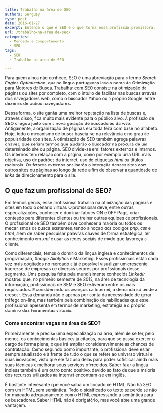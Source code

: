 ```yaml
---
title: Trabalho na área de SEO
authors: Serguey
type: post
date: 2016-01-27
excerpt: Entenda o que é SEO e o que torna essa profissão promissora.
url: /trabalho-na-area-de-seo/
categories:
  - Mercado e Comportamento
  - SEO
tags:
  - SEO
  - Trabalho na área de SEO

---
```

Para quem ainda não conhece, SEO é uma abreviação para o termo _Search Engine Optimization_, que na língua portuguesa leva o nome de Otimização para Motores de Busca. <a href="http://www.jobtonic.com.br/rio-de-janeiro/jobs/" target="_blank">Trabalhar com SEO</a> consiste na otimização de páginas ou sites por completo, com o intuito de facilitar nas buscas através dos navegadores web, como o buscador Yahoo ou o próprio Google, entre dezenas de outros navegadores.

Dessa forma, o site ganha uma melhor reputação na lista de buscas e, através disso, fica muito mais evidente para o público alvo. A profissão de SEO chegou junto com a nova geração de buscadores da web. Antigamente, a organização de páginas era toda feita com base no alfabeto. Hoje, todo o mecanismo de busca baseia-se na relevância e no grau de popularidade dos sites. A otimização de SEO também agrega palavras chaves, que seriam termos que ajudarão o buscador na procura de um determinado site ou página. SEO divide-se em: fatores externos e internos. Os internos tem relação com a página, como por exemplo uma URL mais objetiva, uso de padrões da internet, uso de etiquetas _html_ ou títulos racionais. Os fatores externos analisarão a interação desses sites com outros sites ou páginas ao longo da rede a fim de observar a quantidade de _links_ de direcionamento para o site.

## O que faz um profissional de SEO?

Em termos gerais, esse profissional trabalha na otimização das páginas e sites em todo o cenário virtual. O profissional deve, entre outras especializações, conhecer e dominar fatores ON e OFF Page, criar conteúdo para diferentes clientes ou treinar outras equipes de profissionais. O profissional de SEO também deve conhecer a maioria ou todos os mecanismos de busca existentes, tendo a noção dos códigos _php, css_ e _html,_ além de saber pesquisar palavras chaves de forma estratégica, ter conhecimento em _xml_ e usar as redes sociais de modo que favoreça o cliente.

Como diferenciais, temos o domínio da língua inglesa e conhecimentos de programação, _Google Analytics_ e Marketing. Esses profissionais estão cada vez mais cogitados no mercado e já é possível visualizar um crescente interesse de empresas de diversos setores por profissionais desse segmento. Uma pesquisa feita pela mundialmente conhecida _LinkedIn_ mostrou que, no primeiro semestre de 2015, na área de tecnologia da informação, profissionais de SEM e SEO estiveram entre os mais requisitados. E considerando os avanços da internet, a demanda só tende a crescer. Essa demanda não é apenas por conta da necessidade de gerar tráfego on-line, mas também pela combinação de habilidades que esse profissional apresenta em termos de marketing, estratégia e o próprio domínio das ferramentas virtuais.

### Como encontrar vagas na área de SEO?

Primeiramente, é preciso uma especialização na área, além de se ter, pelo menos, os conhecimentos básicos já citados, para que se possa exercer o cargo de forma plena, o que irá ampliar consideravelmente as chances de contratação. Como segundo ponto importante, o profissional deve estar sempre atualizado e à frente de tudo o que se refere ao universo virtual e suas inovações, visto que ele faz uso delas para poder sofisticar ainda mais suas técnicas e melhorar seus serviços oferecidos. Saber falar a língua inglesa também é um outro ponto positivo, devido ao fato de que a maioria dos recursos utilizados na internet encontram-se em inglês.

É bastante interesante que você saiba um bocado de HTML. Não há SEO com um HTML sem semântica. Todo o significado do texto se perde se não for marcado adequadamente com o HTML expressando a semântica para os buscadores. Saber HTML não é obrigatório, mas você abre uma grande vantagem.